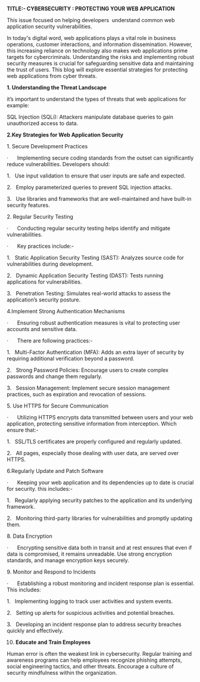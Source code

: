 **TITLE:- CYBERSECURITY : PROTECTING YOUR WEB APPLICATION**

This issue focused on helping developers  understand common web application security vulnerabilities.

In today's digital word, web applications plays a vital role in business operations, customer interactions, and information dissemination. However, this increasing reliance on technology also makes web applications prime targets for cybercriminals. Understanding the risks and implementing robust security measures is crucial for safeguarding sensitive data and maintaining the trust of users. This blog will explore essential strategies for protecting web applications from cyber threats.

**1\. Understanding the Threat Landscape**

it’s important to understand the types of threats that web applications for example:

SQL Injection (SQLi): Attackers manipulate database queries to gain unauthorized access to data.

**2.Key Strategies for Web Application Security**

1\. Secure Development Practices

·      Implementing secure coding standards from the outset can significantly reduce vulnerabilities. Developers should:

1.   Use input validation to ensure that user inputs are safe and expected.

2.   Employ parameterized queries to prevent SQL injection attacks.

3.   Use libraries and frameworks that are well-maintained and have built-in security features.

2\. Regular Security Testing

·      Conducting regular security testing helps identify and mitigate vulnerabilities.

·      Key practices include:-

1.   Static Application Security Testing (SAST): Analyzes source code for vulnerabilities during development.

2.   Dynamic Application Security Testing (DAST): Tests running applications for vulnerabilities.

3.   Penetration Testing: Simulates real-world attacks to assess the application’s security posture.

4.Implement Strong Authentication Mechanisms

·      Ensuring robust authentication measures is vital to protecting user accounts and sensitive data.

·      There are following practices:-

1.   Multi-Factor Authentication (MFA): Adds an extra layer of security by requiring additional verification beyond a password.

2.   Strong Password Policies: Encourage users to create complex passwords and change them regularly.

3.   Session Management: Implement secure session management practices, such as expiration and revocation of sessions.

5\. Use HTTPS for Secure Communication

·      Utilizing HTTPS encrypts data transmitted between users and your web application, protecting sensitive information from interception. Which ensure that:-

1.   SSL/TLS certificates are properly configured and regularly updated.

2.   All pages, especially those dealing with user data, are served over HTTPS.

6.Regularly Update and Patch Software

·      Keeping your web application and its dependencies up to date is crucial for security. this includes:-

1.   Regularly applying security patches to the application and its underlying framework.

2.   Monitoring third-party libraries for vulnerabilities and promptly updating them.

8\. Data Encryption

·      Encrypting sensitive data both in transit and at rest ensures that even if data is compromised, it remains unreadable. Use strong encryption standards, and manage encryption keys securely.

9\. Monitor and Respond to Incidents

·      Establishing a robust monitoring and incident response plan is essential. This includes:

1.   Implementing logging to track user activities and system events.

2.   Setting up alerts for suspicious activities and potential breaches.

3.   Developing an incident response plan to address security breaches quickly and effectively.

10. **Educate and Train Employees**

Human error is often the weakest link in cybersecurity. Regular training and awareness programs can help employees recognize phishing attempts, social engineering tactics, and other threats. Encourage a culture of security mindfulness within the organization.